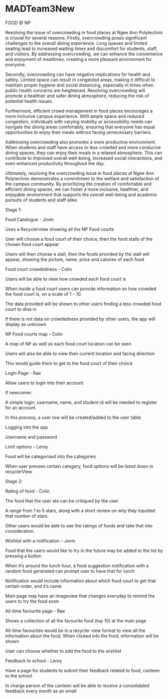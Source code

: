 # MADTeam3New
FOOD @ NP 

 
Resolving the issue of overcrowding in food places at Ngee Ann Polytechnic is crucial for several reasons. Firstly, overcrowding poses significant challenges to the overall dining experience. Long queues and limited seating lead to increased waiting times and discomfort for students, staff, and visitors. By addressing overcrowding, we can enhance the convenience and enjoyment of mealtimes, creating a more pleasant environment for everyone. 

Secondly, overcrowding can have negative implications for health and safety. Limited space can result in congested areas, making it difficult to maintain proper hygiene and social distancing, especially in times when public health concerns are heightened. Resolving overcrowding will promote a healthier and safer dining atmosphere, reducing the risk of potential health issues. 

Furthermore, efficient crowd management in food places encourages a more inclusive campus experience. With ample space and reduced congestion, individuals with varying mobility or accessibility needs can navigate the dining areas comfortably, ensuring that everyone has equal opportunities to enjoy their meals without facing unnecessary barriers. 

Addressing overcrowding also promotes a more productive environment. When students and staff have access to less crowded and more conducive dining spaces, they can enjoy their meals in a relaxed atmosphere. This can contribute to improved overall well-being, increased social interactions, and even enhanced productivity throughout the day. 

Ultimately, resolving the overcrowding issue in food places at Ngee Ann Polytechnic demonstrates a commitment to the welfare and satisfaction of the campus community. By prioritizing the creation of comfortable and efficient dining spaces, we can foster a more inclusive, healthier, and enjoyable environment that supports the overall well-being and academic pursuits of students and staff alike. 

 

Stage 1: 

Food Catalogue - Jovin 

Uses a Recyclerview showing all the NP Food courts 

User will choose a food court of their choice, then the food stalls of the chosen food court appear 

Users will then choose a stall, then the foods provided by the stall will appear, showing the picture, name, price and calories of each food 

 

Food court crowdedness - Colin 

Users will be able to view how crowded each food court is 

When inside a food court users can provide information on how crowded the food court is, on a scale of 1 – 10. 

The data provided will be shown to other users finding a less crowded food court to dine in 

If there is not data on crowdedness provided by other users, the app will display as unknown 

 
NP Food courts map - Colin 

A map of NP as well as each food court location can be seen

Users will also be able to view their current location and facing direction

This would guide them to get to the food court of their choice
 

Login Page - Rae 

Allow users to login into their account 

If newcomer: 

A simple login, username, name, and student id will be needed to register for an account.  

In this process, a user row will be created/added to the user table 

Logging into the app 

Username and password 

 

Limit options – Leroy 

Food will be categorised into the categories  

When user presses certain category, food options will be listed down in recyclerView 

 

 

Stage 2: 

 
Rating of food - Colin 

The food that the user ate can be critiqued by the user. 

A range from 1 to 5 stars, along with a short review on why they inputted that number of stars. 

Other users would be able to see the ratings of foods and take that into consideration. 


 

Wishlist with a notification – Jovin 

Food that the users would like to try in the future may be added to the list by pressing a button 

When it’s around the lunch hour, a food suggestion notification with a random food generated can prompt user to have that for lunch 

Notification would include information about which food court to get that certain order, and it’s name 

Main page may have an imageview that changes everyday to remind the users to try the food soon 

 

All-time favourite page - Rae

Shows a collection of all the favourite food (top 10) at the main page 

All-time favourites would be in a recycler view format to view all the information about the food. When clicked into the food, information will be shown 

User can choose whether to add the food to the wishlist 

 

Feedback to school - Leroy 

Have a page for students to submit their feedback related to food, canteen to the school  

In charge person of the canteen will be able to receive a consolidated feedback every month as an email 
